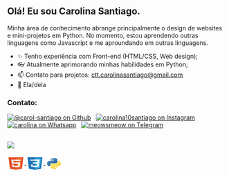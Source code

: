## Olá! Eu sou Carolina Santiago.

Minha área de conhecimento abrange principalmente o design de websites e mini-projetos em Python. No momento, estou aprendendo outras linguagens como Javascript e me aproundando em outras linguagens.

- ✨ Tenho experiência com Front-end (HTML/CSS, Web design);
- 👓 Atualmente aprimorando minhas habilidades em Python;
- 📫 Contato para projetos: ctt.carolinasantiago@gmail.com
- 🎲 Ela/dela

### Contato:

[![@carol-santiago on Github](https://img.shields.io/github/followers/carol-santiago?label=Follow&style=social)](https://github.com/carol-santiago) &nbsp; [![carolina10santiago on Instagram](https://img.shields.io/badge/-carolina10santiago-C13584?logoColor=white&logo=Instagram&link=https://www.instagram.com/carolina10santiago)](https://www.instagram.com/carolina10santiago) &nbsp; [![carolina on Whatsapp](https://img.shields.io/badge/-Whatsapp-C000?logoColor=white&logo=Whatsapp&link=https://wa.me/5581984692425)](https://wa.me/5581984692425) &nbsp; [![meowsmeow on Telegram](https://img.shields.io/badge/-Telegram-blue?logoColor=white&logo=Telegram&link=https://t.me/meowsmeow)](https://t.me/meowsmeow)

  ##

<div>
  <a href="https://github.com/carol-santiago">
    <img height="180em" src="https://github-readme-stats.vercel.app/api?username=carol-santiago&show_icons=true&theme=dracula&include_all_commits=true&count_private=true"/>
</div>

<div style="display: inline_block"><br>
  <img align="center" alt="Carol-HTML" height="30" width="40" src="https://raw.githubusercontent.com/devicons/devicon/master/icons/html5/html5-original.svg">
  <img align="center" alt="Carol-CSS" height="30" width="40" src="https://raw.githubusercontent.com/devicons/devicon/master/icons/css3/css3-original.svg">
  <img align="center" alt="Carol-Python" height="30" width="40" src="https://raw.githubusercontent.com/devicons/devicon/master/icons/python/python-original.svg">
</div>
  
  ##
  
